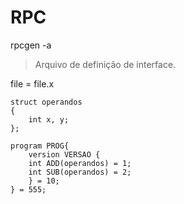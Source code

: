 # RPC

rpcgen -a <file> 

> Arquivo de definição de interface. 

file = file.x

```x
struct operandos
{
    int x, y;
};

program PROG{
    version VERSAO {
	int ADD(operandos) = 1;
	int SUB(operandos) = 2;
    } = 10;
} = 555;
```
